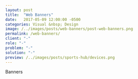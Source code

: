 ```yaml
---
layout: post
title:  "Web Banners"
date:   2017-05-09 12:00:00 -0500
categories: Visual &nbsp; Design
image: /../images/posts/web-banners/post-web-banners.png
permalink: /web-banners/
client: "-"
role: "-"
problem: "-"
solution: "-"
preview: /../images/posts/sports-hub/devices.png
---
```

Banners
